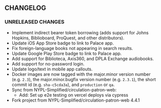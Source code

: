 ## CHANGELOG

### UNRELEASED CHANGES
- Implement indirect bearer token borrowing (adds support for Johns Hopkins, Biblioboard, ProQuest, and other distributors).
- Update iOS App Store badge to link to Palace app.
- Fix foreign-language books not appearing in search results.
- Update Google Play Store badge to link to Palace app.
- Add support for Biblioteca, Axis360, and DPLA Exchange audiobooks.
- Add support for no-password login.
- Update logo/text in mobile app callouts.
- Docker images are now tagged with the major.minor version number (e.g. `2.3`), the major.minor.bugfix version number (e.g. `2.3.1`), the short commit id (e.g. `sha-c5cda3a`), and `production` or `qa`.
- Sync from NYPL-Simplified/circulation-patron-web:
  - Add: Set up e2e testing on vercel deploys via cypress
- Fork project from NYPL-Simplified/circulation-patron-web 4.4.1
